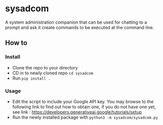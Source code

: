 # sysadcom
A system administration companion that can be used for chatting to a prompt and ask it create commands to be executed at the command line.

## How to

### Install
- Clone the repo to your directory
- CD in to newly cloned repo `cd sysadcom`
- Run `pip install .`

### Usage
- Edit the script to include your Google API key. You may browse to the following link to find out how to obtain one, if you do not have one yet, see link : https://developers.generativeai.google/tutorials/setup
- Run the newly installed package with `python3 -m sysadcom/sysadcom.py`
